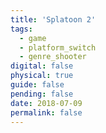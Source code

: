 ```yaml
---
title: 'Splatoon 2'
tags:
  - game
  - platform_switch
  - genre_shooter
digital: false
physical: true
guide: false
pending: false
date: 2018-07-09
permalink: false
---
```

